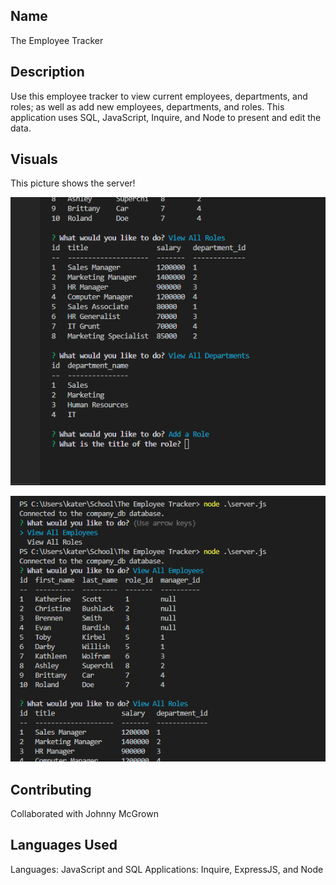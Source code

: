 
## Name
The Employee Tracker

## Description
Use this employee tracker to view current employees, departments, and roles; as well as add new employees, departments, and roles. This application uses SQL, JavaScript, Inquire, and Node to present and edit the data.



## Visuals
This picture shows the server! 


![An image of the server on a computer displaying a list](./Assets/adding%20role.png)



![An image of the server on a computer displaying a list](./Assets/Employees.png)

## Contributing
Collaborated with Johnny McGrown


## Languages Used
Languages: JavaScript and SQL
Applications: Inquire, ExpressJS, and Node
